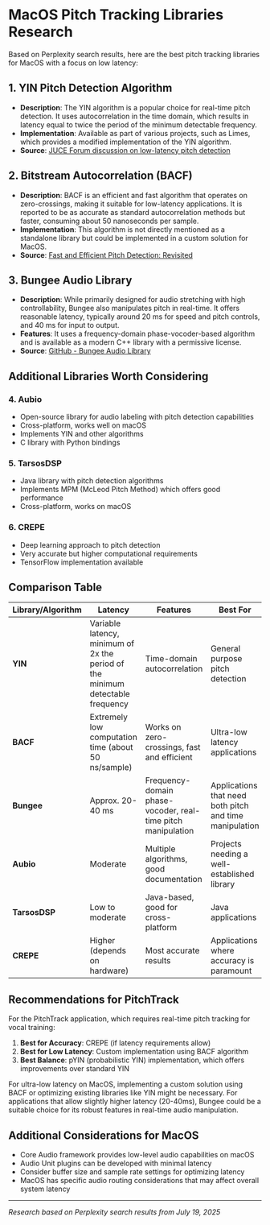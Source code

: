 # MacOS Pitch Tracking Libraries Research

Based on Perplexity search results, here are the best pitch tracking libraries for MacOS with a focus on low latency:

## 1. **YIN Pitch Detection Algorithm**
   - **Description**: The YIN algorithm is a popular choice for real-time pitch detection. It uses autocorrelation in the time domain, which results in latency equal to twice the period of the minimum detectable frequency.
   - **Implementation**: Available as part of various projects, such as Limes, which provides a modified implementation of the YIN algorithm.
   - **Source**: [JUCE Forum discussion on low-latency pitch detection](https://forum.juce.com/t/lowest-latency-real-time-pitch-detection/51741)

## 2. **Bitstream Autocorrelation (BACF)**
   - **Description**: BACF is an efficient and fast algorithm that operates on zero-crossings, making it suitable for low-latency applications. It is reported to be as accurate as standard autocorrelation methods but faster, consuming about 50 nanoseconds per sample.
   - **Implementation**: This algorithm is not directly mentioned as a standalone library but could be implemented in a custom solution for MacOS.
   - **Source**: [Fast and Efficient Pitch Detection: Revisited](https://www.cycfi.com/2020/07/fast-and-efficient-pitch-detection-revisited/)

## 3. **Bungee Audio Library**
   - **Description**: While primarily designed for audio stretching with high controllability, Bungee also manipulates pitch in real-time. It offers reasonable latency, typically around 20 ms for speed and pitch controls, and 40 ms for input to output.
   - **Features**: It uses a frequency-domain phase-vocoder-based algorithm and is available as a modern C++ library with a permissive license.
   - **Source**: [GitHub - Bungee Audio Library](https://github.com/kupix/bungee)

## Additional Libraries Worth Considering

### 4. **Aubio**
   - Open-source library for audio labeling with pitch detection capabilities
   - Cross-platform, works well on macOS
   - Implements YIN and other algorithms
   - C library with Python bindings

### 5. **TarsosDSP**
   - Java library with pitch detection algorithms
   - Implements MPM (McLeod Pitch Method) which offers good performance
   - Cross-platform, works on macOS

### 6. **CREPE**
   - Deep learning approach to pitch detection
   - Very accurate but higher computational requirements
   - TensorFlow implementation available

## Comparison Table

| Library/Algorithm | Latency | Features | Best For |
|-------------------|---------|----------|----------|
| **YIN**           | Variable latency, minimum of 2x the period of the minimum detectable frequency | Time-domain autocorrelation | General purpose pitch detection |
| **BACF**          | Extremely low computation time (about 50 ns/sample) | Works on zero-crossings, fast and efficient | Ultra-low latency applications |
| **Bungee**        | Approx. 20-40 ms | Frequency-domain phase-vocoder, real-time pitch manipulation | Applications that need both pitch and time manipulation |
| **Aubio**         | Moderate | Multiple algorithms, good documentation | Projects needing a well-established library |
| **TarsosDSP**     | Low to moderate | Java-based, good for cross-platform | Java applications |
| **CREPE**         | Higher (depends on hardware) | Most accurate results | Applications where accuracy is paramount |

## Recommendations for PitchTrack

For the PitchTrack application, which requires real-time pitch tracking for vocal training:

1. **Best for Accuracy**: CREPE (if latency requirements allow)
2. **Best for Low Latency**: Custom implementation using BACF algorithm
3. **Best Balance**: pYIN (probabilistic YIN) implementation, which offers improvements over standard YIN

For ultra-low latency on MacOS, implementing a custom solution using BACF or optimizing existing libraries like YIN might be necessary. For applications that allow slightly higher latency (20-40ms), Bungee could be a suitable choice for its robust features in real-time audio manipulation.

## Additional Considerations for MacOS

- Core Audio framework provides low-level audio capabilities on macOS
- Audio Unit plugins can be developed with minimal latency
- Consider buffer size and sample rate settings for optimizing latency
- MacOS has specific audio routing considerations that may affect overall system latency

---
*Research based on Perplexity search results from July 19, 2025*
